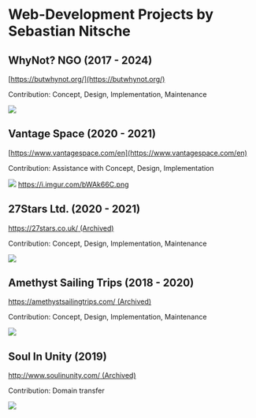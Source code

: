 # Web-Development Projects by Sebastian Nitsche


## WhyNot? NGO (2017 - 2024)
[https://butwhynot.org/](https://butwhynot.org/)

Contribution: Concept, Design, Implementation, Maintenance

[<img src="https://i.imgur.com/THh8zRN.png">](https://butwhynot.org/)



## Vantage Space (2020 - 2021)
[https://www.vantagespace.com/en](https://www.vantagespace.com/en)

Contribution: Assistance with Concept, Design, Implementation

[<img src="https://i.imgur.com/bWAk66C.png">](https://www.vantagespace.com/en)
https://i.imgur.com/bWAk66C.png




## 27Stars Ltd. (2020 - 2021)
[https://27stars.co.uk/ (Archived)](https://web.archive.org/web/20220829160658/https://www.27stars.co.uk/)

Contribution: Concept, Design, Implementation, Maintenance

[<img src="https://i.imgur.com/41GaqMY.png">](https://web.archive.org/web/20220829160658/https://www.27stars.co.uk/)



## Amethyst Sailing Trips (2018 - 2020)
[https://amethystsailingtrips.com/ (Archived)](https://web.archive.org/web/20200123143536/http://amethystsailingtrips.com/)

Contribution: Concept, Design, Implementation, Maintenance

[<img src="https://i.imgur.com/NmMvf1I.png">](https://web.archive.org/web/20200123143536/http://amethystsailingtrips.com/)



## Soul In Unity (2019)
[http://www.soulinunity.com/ (Archived)](https://web.archive.org/web/20181120211151/http://www.soulinunity.com/)

Contribution: Domain transfer

[<img src="https://i.imgur.com/KneVx3y.png">](https://web.archive.org/web/20181120211151/http://www.soulinunity.com/)
